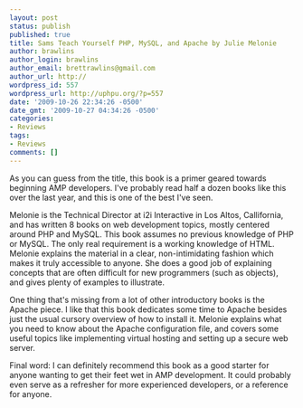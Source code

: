 ```yaml
---
layout: post
status: publish
published: true
title: Sams Teach Yourself PHP, MySQL, and Apache by Julie Melonie
author: brawlins
author_login: brawlins
author_email: brettrawlins@gmail.com
author_url: http://
wordpress_id: 557
wordpress_url: http://uphpu.org/?p=557
date: '2009-10-26 22:34:26 -0500'
date_gmt: '2009-10-27 04:34:26 -0500'
categories:
- Reviews
tags:
- Reviews
comments: []
---
```

<p>As you can guess from the title, this book is a primer geared towards beginning AMP developers. I've probably read half a dozen books like this over the last year, and this is one of the best I've seen. </p>
<p>Melonie is the Technical Director at i2i Interactive in Los Altos, Callifornia, and has written 8 books on web development topics, mostly centered around PHP and MySQL. This book assumes no previous knowledge of PHP or MySQL. The only real requirement is a working knowledge of HTML. Melonie explains the material in a clear, non-intimidating fashion which makes it truly accessible to anyone. She does a good job of explaining concepts that are often difficult for new programmers (such as objects), and gives plenty of examples to illustrate. </p>
<p>One thing that's missing from a lot of other introductory books is the Apache piece. I like that this book dedicates some time to Apache besides just the usual cursory overview of how to install it. Melonie explains what you need to know about the Apache configuration file, and covers some useful topics like implementing virtual hosting and setting up a secure web server.</p>
<p>Final word: I can definitely recommend this book as a good starter for anyone wanting to get their feet wet in AMP development. It could probably even serve as a refresher for more experienced developers, or a reference for anyone. </p>
